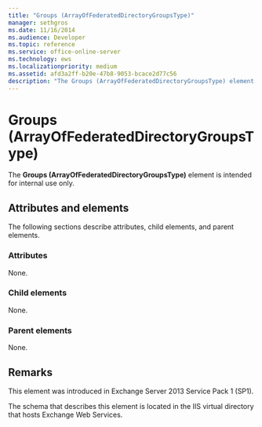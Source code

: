 ```yaml
---
title: "Groups (ArrayOfFederatedDirectoryGroupsType)"
manager: sethgros
ms.date: 11/16/2014
ms.audience: Developer
ms.topic: reference
ms.service: office-online-server
ms.technology: ews
ms.localizationpriority: medium
ms.assetid: afd3a2ff-b20e-47b8-9053-bcace2d77c56
description: "The Groups (ArrayOfFederatedDirectoryGroupsType) element is intended for internal use only."
---
```


# Groups (ArrayOfFederatedDirectoryGroupsType)

The **Groups (ArrayOfFederatedDirectoryGroupsType)** element is intended for internal use only. 

## Attributes and elements

The following sections describe attributes, child elements, and parent elements.
  
### Attributes

None.
  
### Child elements

None.
  
### Parent elements

None.
  
## Remarks

This element was introduced in Exchange Server 2013 Service Pack 1 (SP1).
  
The schema that describes this element is located in the IIS virtual directory that hosts Exchange Web Services.
  

